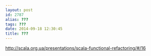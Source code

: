 ```yaml
---
layout: post
id: 2787
alias: ???
tags: ???
date: 2014-09-18 12:30:45
title: ???
---
```


http://scala.org.ua/presentations/scala-functional-refactoring/#/16